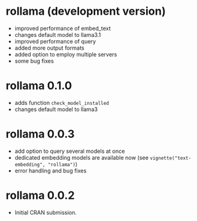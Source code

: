 # rollama (development version)

* improved performance of embed_text
* changes default model to llama3.1
* improved performance of query
* added more output formats
* added option to employ multiple servers
* some bug fixes

# rollama 0.1.0

* adds function `check_model_installed`
* changes default model to llama3

# rollama 0.0.3

* add option to query several models at once
* dedicated embedding models are available now (see `vignette("text-embedding", "rollama")`)
* error handling and bug fixes

# rollama 0.0.2

* Initial CRAN submission.
